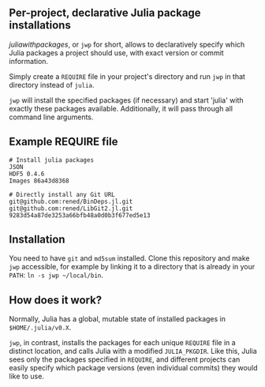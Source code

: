 ## Per-project, declarative Julia package installations

*juliawithpackages*, or `jwp` for short, allows to declaratively specify which Julia packages a project should use, with exact version or commit information.

Simply create a `REQUIRE` file in your project's directory and run `jwp` in that directory instead of `julia`. 

`jwp` will install the specified packages (if necessary) and start 'julia' with exactly these packages available. Additionally, it will pass through all command line arguments.

## Example REQUIRE file

```
# Install julia packages
JSON
HDF5 0.4.6
Images 86a43d8368

# Directly install any Git URL 
git@github.com:rened/BinDeps.jl.git
git@github.com:rened/LibGit2.jl.git 9283d54a87de3253a66bfb48a0d0b3f677ed5e13
```

## Installation

You need to have `git` and `md5sum` installed. Clone this repository and make `jwp` accessible, for example by linking it to a directory that is already in your `PATH`: `ln -s jwp ~/local/bin`.

## How does it work?

Normally, Julia has a global, mutable state of installed packages in `$HOME/.julia/v0.X`.

`jwp`, in contrast, installs the packages for each unique `REQUIRE` file in a distinct location, and calls Julia with a modified `JULIA_PKGDIR`. Like this, Julia sees only the packages specified in `REQUIRE`, and different projects can easily specify which package versions (even individual commits) they would like to use.

